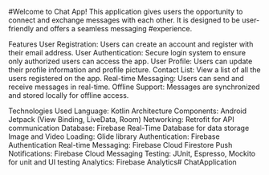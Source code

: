 #Welcome to Chat App! This application gives users the opportunity to connect and exchange messages with each other. It is designed to be user-friendly and offers a seamless messaging #experience.

Features
User Registration: Users can create an account and register with their email address.
User Authentication: Secure login system to ensure only authorized users can access the app.
User Profile: Users can update their profile information and profile picture.
Contact List: View a list of all the users registered on the app.
Real-time Messaging: Users can send and receive messages in real-time.
Offline Support: Messages are synchronized and stored locally for offline access.


Technologies Used
Language: Kotlin
Architecture Components: Android Jetpack (View Binding, LiveData, Room)
Networking: Retrofit for API communication
Database: Firebase Real-Time Database for data storage
Image and Video Loading: Glide library
Authentication: Firebase Authentication
Real-time Messaging: Firebase Cloud Firestore
Push Notifications: Firebase Cloud Messaging
Testing: JUnit, Espresso, Mockito for unit and UI testing
Analytics: Firebase Analytics# ChatApplication
